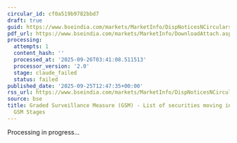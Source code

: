 ```yaml
---
circular_id: cf0a519b9782bbd7
draft: true
guid: https://www.bseindia.com/markets/MarketInfo/DispNoticesNCirculars.aspx?Noticeid={786B13BB-4F2C-45A8-B458-51B3456EF9A3}&noticeno=20250925-42&dt=09/25/2025&icount=42&totcount=65&flag=0
pdf_url: https://www.bseindia.com/markets/MarketInfo/DownloadAttach.aspx?id=20250925-42&attachedId=a9b07f50-ca89-42ed-89ad-28ed22ab8706
processing:
  attempts: 1
  content_hash: ''
  processed_at: '2025-09-26T03:41:08.511513'
  processor_version: '2.0'
  stage: claude_failed
  status: failed
published_date: '2025-09-25T12:47:35+00:00'
rss_url: https://www.bseindia.com/markets/MarketInfo/DispNoticesNCirculars.aspx?Noticeid={786B13BB-4F2C-45A8-B458-51B3456EF9A3}&noticeno=20250925-42&dt=09/25/2025&icount=42&totcount=65&flag=0
source: bse
title: Graded Surveillance Measure (GSM) - List of securities moving into their respective
  GSM Stages
---
```


Processing in progress...